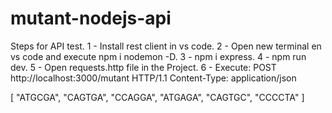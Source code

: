 # mutant-nodejs-api

Steps for API test.
1 - Install rest client in vs code.
2 - Open new terminal en vs code and execute npm i nodemon -D.
3 - npm i express.
4 - npm run dev.
5 - Open requests.http file in the Project.
6 - Execute: 
POST http://localhost:3000/mutant HTTP/1.1
Content-Type: application/json

[
  "ATGCGA",
  "CAGTGA",
  "CCAGGA",
  "ATGAGA",
  "CAGTGC",
  "CCCCTA"
]